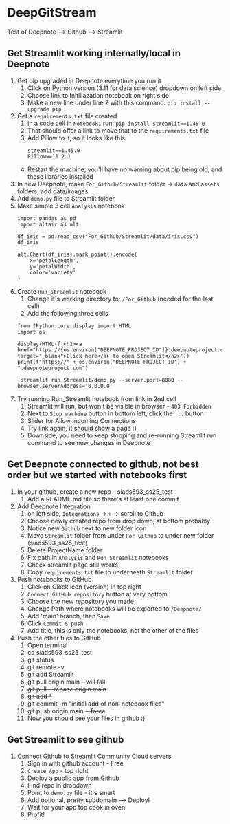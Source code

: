 # DeepGitStream
Test of Deepnote --> Github --> Streamlit

## Get Streamlit working internally/local in Deepnote
1. Get pip upgraded in Deepnote everytime you run it
    1. Click on Python version (3.11 for data science) dropdown on left side
    2. Choose link to Initiliazation notebook on right side
    3. Make a new line under line 2 with this command: `pip install --upgrade pip`    
2. Get a `requirements.txt` file created
    1. in a code cell in `Notebook1` run: `pip install streamlit==1.45.0`
    2. That should offer a link to move that to the `requirements.txt` file
    3. Add Pillow to it, so it looks like this:
       ```
       streamlit==1.45.0
       Pillow==11.2.1
       ```
    4. Restart the machine, you'll have no warning about pip being old, and these libraries installed
4. In new Deepnote, make `For_Github/Streamlit` folder -> `data` and `assets` folders, add data/images
5. Add `demo.py` file to Streamlit folder
6. Make simple 3 cell `Analysis` notebook
    ```
    import pandas as pd
    import altair as alt
    ```
    ```
    df_iris = pd.read_csv("For_Github/Streamlit/data/iris.csv")
    df_iris
    ```
    ```
    alt.Chart(df_iris).mark_point().encode(
        x='petalLength',
        y='petalWidth',
        color='variety'
    )
    ```
7. Create `Run_streamlit` notebook
    1. Change it's working directory to: `/For_Github` (needed for the last cell)
    2. Add the following three cells
    ```
    from IPython.core.display import HTML
    import os
    ```
    ```
    display(HTML(f'<h2><a href="https://{os.environ["DEEPNOTE_PROJECT_ID"]}.deepnoteproject.com" target="_blank">Click here</a> to open Streamlit</h2>'))
    print(f"https://" + os.environ["DEEPNOTE_PROJECT_ID"] + ".deepnoteproject.com")
    ```
    ```
    !streamlit run Streamlit/demo.py --server.port=8080 --browser.serverAddress='0.0.0.0'
    ```
8. Try running Run_Streamlit notebook from link in 2nd cell
    1. Streamlit will run, but won't be visible in browser - `403 Forbidden`
    2. Next to `Stop machine` button in bottom left, click the `...` button
    3. Slider for Allow Incoming Connections
    4. Try link again, it should show a page :)
    5. Downside, you need to keep stopping and re-running Streamlit run command to see new changes in Deepnote

## Get Deepnote connected to github, not best order but we started with notebooks first
1. In your github, create a new repo - siads593_ss25_test
    1. Add a README.md file so there's at least one commit
2. Add Deepnote Integration
    1. on left side, `Integrations` -> `+` -> scroll to Github
    2. Choose newly created repo from drop down, at bottom probably
    3. Notice new `Github` next to new folder icon
    4. Move `Streamlit` folder from under `For_Github` to under new folder (siads593_ss25_test)
    5. Delete ProjectName folder
    6. Fix path in `Analysis` and `Run_Streamlit` notebooks
    7. Check streamlit page still works
    8. Copy `requirements.txt` file to underneath `Streamlit` folder
3. Push notebooks to GitHub
    1. Click on Clock icon (version) in top right
    2. `Connect GitHub repository` button at very bottom
    3. Choose the new repository you made
    4. Change Path where notebooks will be exported to `/Deepnote/`
    5. Add 'main' branch, then `Save`
    6. Click `Commit & push`
    7. Add title, this is only the notebooks, not the other of the files
4. Push the other files to GitHub
    1. Open terminal
    2. cd siads593_ss25_test
    3. git status
    4. git remote -v
    5. git add Streamlit
    6. git pull origin main ~~- will fail~~
    7. ~~git pull --rebase origin main~~
    8. ~~git add *~~
    9. git commit -m "initial add of non-notebook files"
    10. git push origin main ~~--force~~
    11. Now you should see your files in github :)

## Get Streamlit to see github
1. Connect Github to Streamlit Community Cloud servers
    1. Sign in with github account - Free
    2. `Create App` - top right
    3. Deploy a public app from Github
    4. Find repo in dropdown
    5. Point to `demo.py` file - it's smart
    6. Add optional, pretty subdomain --> Deploy!
    7. Wait for your app top cook in oven
    8. Profit!
